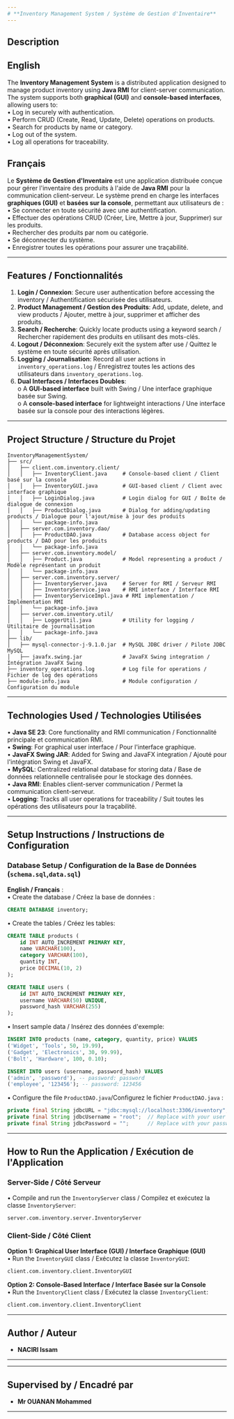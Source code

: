 ```yaml
---
# **Inventory Management System / Système de Gestion d'Inventaire**
---
```


## **Description**

## **English**

The **Inventory Management System** is a distributed application designed to manage product inventory using **Java RMI** for client-server communication. The system supports both **graphical (GUI)** and **console-based interfaces**, allowing users to:  
• Log in securely with authentication.  
• Perform CRUD (Create, Read, Update, Delete) operations on products.  
• Search for products by name or category.  
• Log out of the system.  
• Log all operations for traceability.

## **Français**

Le **Système de Gestion d'Inventaire** est une application distribuée conçue pour gérer l'inventaire des produits à l'aide de **Java RMI** pour la communication client-serveur. Le système prend en charge les interfaces **graphiques (GUI)** et **basées sur la console**, permettant aux utilisateurs de :  
• Se connecter en toute sécurité avec une authentification.  
• Effectuer des opérations CRUD (Créer, Lire, Mettre à jour, Supprimer) sur les produits.  
• Rechercher des produits par nom ou catégorie.  
• Se déconnecter du système.  
• Enregistrer toutes les opérations pour assurer une traçabilité.

---

## **Features / Fonctionnalités**

1. **Login / Connexion**: Secure user authentication before accessing the inventory / Authentification sécurisée des utilisateurs.
2. **Product Management / Gestion des Produits**: Add, update, delete, and view products / Ajouter, mettre à jour, supprimer et afficher des produits.
3. **Search / Recherche**: Quickly locate products using a keyword search / Rechercher rapidement des produits en utilisant des mots-clés.
4. **Logout / Déconnexion**: Securely exit the system after use / Quittez le système en toute sécurité après utilisation.
5. **Logging / Journalisation**: Record all user actions in `inventory_operations.log` / Enregistrez toutes les actions des utilisateurs dans `inventory_operations.log`.
6. **Dual Interfaces / Interfaces Doubles**:  
   o A **GUI-based interface** built with Swing / Une interface graphique basée sur Swing.  
   o A **console-based interface** for lightweight interactions / Une interface basée sur la console pour des interactions légères.

---

## **Project Structure / Structure du Projet**

```
InventoryManagementSystem/
├── src/
│   ├── client.com.inventory.client/
│   │   ├── InventoryClient.java     # Console-based client / Client basé sur la console
│   │   ├── InventoryGUI.java        # GUI-based client / Client avec interface graphique
│   │   ├── LoginDialog.java         # Login dialog for GUI / Boîte de dialogue de connexion
│   │   ├── ProductDialog.java       # Dialog for adding/updating products / Dialogue pour l'ajout/mise à jour des produits
│   │   └── package-info.java
│   ├── server.com.inventory.dao/
│   │   ├── ProductDAO.java          # Database access object for products / DAO pour les produits
│   │   └── package-info.java
│   ├── server.com.inventory.model/
│   │   ├── Product.java             # Model representing a product / Modèle représentant un produit
│   │   └── package-info.java
│   ├── server.com.inventory.server/
│   │   ├── InventoryServer.java     # Server for RMI / Serveur RMI
│   │   ├── InventoryService.java    # RMI interface / Interface RMI
│   │   ├── InventoryServiceImpl.java # RMI implementation / Implémentation RMI
│   │   └── package-info.java
│   ├── server.com.inventory.util/
│   │   ├── LoggerUtil.java          # Utility for logging / Utilitaire de journalisation
│   │   └── package-info.java
├── lib/
│   ├── mysql-connector-j-9.1.0.jar  # MySQL JDBC driver / Pilote JDBC MySQL
│   ├── javafx.swing.jar             # JavaFX Swing integration / Intégration JavaFX Swing
├── inventory_operations.log         # Log file for operations / Fichier de log des opérations
├── module-info.java                 # Module configuration / Configuration du module
```

---

## **Technologies Used / Technologies Utilisées**

• **Java SE 23**: Core functionality and RMI communication / Fonctionnalité principale et communication RMI.  
• **Swing**: For graphical user interface / Pour l'interface graphique.  
• **JavaFX Swing JAR**: Added for Swing and JavaFX integration / Ajouté pour l'intégration Swing et JavaFX.  
• **MySQL**: Centralized relational database for storing data / Base de données relationnelle centralisée pour le stockage des données.  
• **Java RMI**: Enables client-server communication / Permet la communication client-serveur.  
• **Logging**: Tracks all user operations for traceability / Suit toutes les opérations des utilisateurs pour la traçabilité.

---

## **Setup Instructions / Instructions de Configuration**

### **Database Setup / Configuration de la Base de Données (`schema.sql`,`data.sql`)**

**English / Français** :  
• Create the database / Créez la base de données :

```sql
CREATE DATABASE inventory;
```

• Create the tables / Créez les tables:

```sql
CREATE TABLE products (
    id INT AUTO_INCREMENT PRIMARY KEY,
    name VARCHAR(100),
    category VARCHAR(100),
    quantity INT,
    price DECIMAL(10, 2)
);

CREATE TABLE users (
    id INT AUTO_INCREMENT PRIMARY KEY,
    username VARCHAR(50) UNIQUE,
    password_hash VARCHAR(255)
);
```

• Insert sample data / Insérez des données d'exemple:

```sql
INSERT INTO products (name, category, quantity, price) VALUES
('Widget', 'Tools', 50, 19.99),
('Gadget', 'Electronics', 30, 99.99),
('Bolt', 'Hardware', 100, 0.10);

INSERT INTO users (username, password_hash) VALUES
('admin', 'password'), -- password: password
('employee', '123456'); -- password: 123456
```

• Configure the file `ProductDAO.java`/Configurez le fichier `ProductDAO.java` :

```java
private final String jdbcURL = "jdbc:mysql://localhost:3306/inventory";
private final String jdbcUsername = "root";  // Replace with your user /Remplacez par votre utilisateur
private final String jdbcPassword = "";      // Replace with your password /Remplacez par votre mot de passe
```

---

## **How to Run the Application / Exécution de l'Application**

### **Server-Side / Côté Serveur**

• Compile and run the `InventoryServer` class / Compilez et exécutez la classe `InventoryServer`:

```bash
server.com.inventory.server.InventoryServer
```

### **Client-Side / Côté Client**

**Option 1: Graphical User Interface (GUI) / Interface Graphique (GUI)**  
• Run the `InventoryGUI` class / Exécutez la classe `InventoryGUI`:

```bash
client.com.inventory.client.InventoryGUI
```

**Option 2: Console-Based Interface / Interface Basée sur la Console**  
• Run the `InventoryClient` class / Exécutez la classe `InventoryClient`:

```bash
client.com.inventory.client.InventoryClient
```

---

## **Author / Auteur**

- **NACIRI Issam**

---

---

## **Supervised by / Encadré par**

- **Mr OUANAN Mohammed**

---
